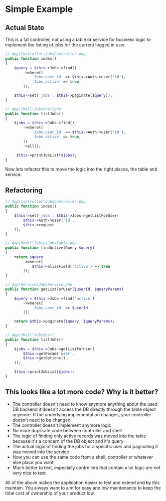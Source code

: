 # Simple Example

## Actual State

This is a fat controller, not using a table or service for business logic to implement the listing of jobs for the current logged in user.

```php
// App\Controller\JobsController.php
public function index()
{
    $query = $this->Jobs->find()
        ->where([
            'Jobs.user_id' => $this->Auth->user('id'),
            'Jobs.active' => true,
        ]);

    $this->set('jobs', $this->paginate($query));
}

// App\Shell\JobsShellphp
public function listJobs()
{
    $jobs = $this->Jobs->find()
        ->where([
            'Jobs.user_id' => $this->Auth->user('id'),
            'Jobs.active' => true,
        ])
        ->all();

     $this->printJobList($jobs);
}
```

Now lets refactor this to move the logic into the right places, the table and service:

## Refactoring

```php
// App\Controller\JobsController.php
public function index()
{
    $this->set('jobs', $this->Jobs->getListForUser(
        $this->Auth->user('id', 
        $this->request
    ));
}

// App\Model\Table\JobsTable.php
public function findActive(Query $query)
{
    return $query
        ->where([
            $this->aliasField('active') => true
        ]);
}

// App\Service\JobsService.php
public function getListForUser($userId, $queryParams)
{
    $query = $this->Jobs->find('active')
        ->where([
            'Jobs.user_id' => $userId
        ]);

    return $this->paginate($query, $queryParams);
}

// App\Shell\JobsShell
public function listJobs() 
{
    $jobs = $this->Jobs->getListForUser(
        $this->getParam('user', 
        $this->getOptions()
    ));

    $this->printJobList($jobs);
}
```

## This looks like a lot more code? Why is it better?

- The controller doesn't need to know anymore anything about the used DB backend it doesn't access the DB directly through the table object anymore. If the underlying implementation changes, your controller doesn't need to be changed.
- The controller doesn't implement anymore logic
- No more duplicate code between controller and shell
- The logic of finding only active records was moved into the table because it's a concern of the DB object and it's query
- The actual logic of finding the jobs for a specific user and paginating it was moved into the service
- Now you can use the same code from a shell, controller or whatever else place you want
- Much better to test, especially controllers that contain a lot logic are not very nice to test

All of the above makes the application easier to test and extend and by this maintain. You always want to aim for easy and low maintenance to keep the total cost of ownership of your product low.
